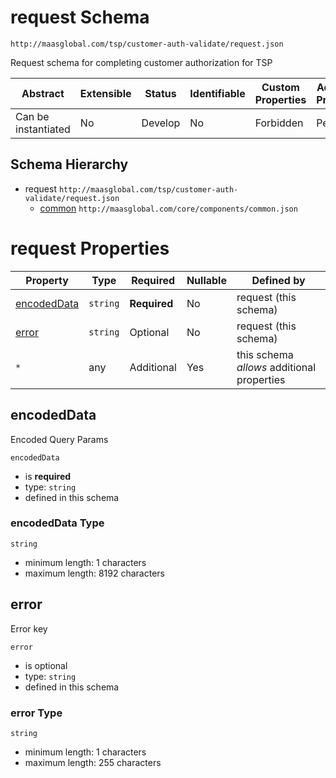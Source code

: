 # request Schema

```
http://maasglobal.com/tsp/customer-auth-validate/request.json
```

Request schema for completing customer authorization for TSP

| Abstract            | Extensible | Status  | Identifiable | Custom Properties | Additional Properties | Defined In                                              |
| ------------------- | ---------- | ------- | ------------ | ----------------- | --------------------- | ------------------------------------------------------- |
| Can be instantiated | No         | Develop | No           | Forbidden         | Permitted             | [tsp/customer-auth-validate/request.json](request.json) |

## Schema Hierarchy

- request `http://maasglobal.com/tsp/customer-auth-validate/request.json`
  - [common](../../core/components/common.md) `http://maasglobal.com/core/components/common.json`

# request Properties

| Property                    | Type     | Required     | Nullable | Defined by                                 |
| --------------------------- | -------- | ------------ | -------- | ------------------------------------------ |
| [encodedData](#encodeddata) | `string` | **Required** | No       | request (this schema)                      |
| [error](#error)             | `string` | Optional     | No       | request (this schema)                      |
| `*`                         | any      | Additional   | Yes      | this schema _allows_ additional properties |

## encodedData

Encoded Query Params

`encodedData`

- is **required**
- type: `string`
- defined in this schema

### encodedData Type

`string`

- minimum length: 1 characters
- maximum length: 8192 characters

## error

Error key

`error`

- is optional
- type: `string`
- defined in this schema

### error Type

`string`

- minimum length: 1 characters
- maximum length: 255 characters
